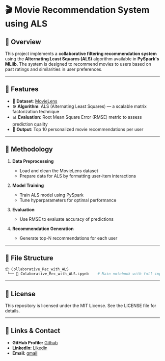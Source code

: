 # 🎬 Movie Recommendation System using ALS

## 📘 Overview

This project implements a **collaborative filtering recommendation system** using the **Alternating Least Squares (ALS)** algorithm available in **PySpark's MLlib**. The system is designed to recommend movies to users based on past ratings and similarities in user preferences.

---

## 🚀 Features

- 📁 **Dataset**: [MovieLens](https://grouplens.org/datasets/movielens/)
- ⚙️ **Algorithm**: ALS (Alternating Least Squares) — a scalable matrix factorization technique
- 📊 **Evaluation**: Root Mean Square Error (RMSE) metric to assess prediction quality
- 🎯 **Output**: Top 10 personalized movie recommendations per user

---

## 🧠 Methodology

1. **Data Preprocessing**  
   - Load and clean the MovieLens dataset  
   - Prepare data for ALS by formatting user-item interactions

2. **Model Training**  
   - Train ALS model using PySpark  
   - Tune hyperparameters for optimal performance

3. **Evaluation**  
   - Use RMSE to evaluate accuracy of predictions

4. **Recommendation Generation**  
   - Generate top-N recommendations for each user

---

## 📁 File Structure

```bash
📦 Collaborative_Rec_with_ALS
 └── 📓 Colaborative_Rec_with_ALS.ipynb    # Main notebook with full implementation
```


---

## 📄 License

This repository is licensed under the MIT License. See the LICENSE file for details.

--- 

## 🔗 **Links & Contact**

- **GitHub Profile:** [Github](https://github.com/pradeep-kumar8/)
- **LinkedIn:** [Likedin](https://linkedin.com/in/pradeep-kumar8)
- **Email:** [gmail](mailto:pradeep.kmr.pro@gmail.com)
